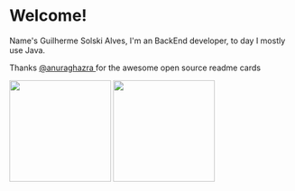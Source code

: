 # Welcome!

Name's Guilherme Solski Alves, I'm an BackEnd developer, to day I mostly use Java.


Thanks <a href="https://github.com/anuraghazra/github-readme-stats"> @anuraghazra </a> for the awesome open source readme cards

<div style="vertical-align:center">
  <img height=180em src="https://github-readme-stats.vercel.app/api?username=guisolski&theme=cobalt&show_icons=true&count_private=true&border_color=474444&text_color=CE6B87&icon_color=559e90" />
  <img height=180em src="https://github-readme-stats.vercel.app/api/top-langs/?username=guisolski&layout=compact&theme=cobalt&show_icons=true&count_private=true&border_color=474444&text_color559e90" />
</div>

<!---
Base overview and Languages cards
[![Bruno's GitHub stats](https://github-readme-stats.vercel.app/api?username=brunothuma&theme=monokai&show_icons=true&count_private=true&border_color=474444&title_color=CE6B87)](https://github.com/BrunoThuma?tab=repositories)

[![Top Langs](https://github-readme-stats.vercel.app/api/top-langs/?username=brunothuma&theme=monokai&show_icons=true&count_private=true&layout=compact&border_color=474444&title_color=CE6B87)](https://github.com/BrunoThuma?tab=repositories)
--->


<!---
Repositories cards
<a href="https://github.com/anuraghazra/github-readme-stats">
  <img align="top" src="https://github-readme-stats.vercel.app/api?username=brunothuma&theme=blueberry&show_icons=true&count_private=true&border_color=474444"
</a>
<a href="https://github.com/anuraghazra/convoychat">
  <img align="top" src="https://github-readme-stats.vercel.app/api/top-langs/?username=brunothuma&theme=blueberry&show_icons=true&count_private=true&border_color=474444"/>
</a>
--->
